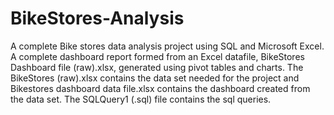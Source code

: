 # BikeStores-Analysis
A complete Bike stores data analysis project using SQL and Microsoft Excel.    
A complete dashboard report formed from an Excel datafile, BikeStores Dashboard file (raw).xlsx, generated using pivot tables and charts.
The BikeStores (raw).xlsx contains the data set needed for the project and Bikestores dashboard data file.xlsx contains the dashboard created from the data set.
The SQLQuery1 (.sql) file contains the sql queries.
